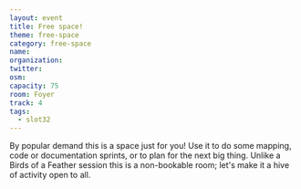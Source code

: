 ```yaml
---
layout: event
title: Free space!
theme: free-space
category: free-space
name: 
organization: 
twitter:
osm:
capacity: 75
room: Foyer
track: 4
tags:
  - slot32
---
```

By popular demand this is a space just for you! Use it to do some mapping, code or documentation sprints, or to plan for the next big thing. Unlike a Birds of a Feather session this is a non-bookable room; let's make it a hive of activity open to all.
